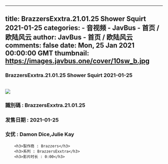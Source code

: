 
---
title: BrazzersExxtra.21.01.25 Shower Squirt 2021-01-25
categories: 
    - 音视频
    - JavBus - 首页 / 欧陆风云
author: JavBus - 首页 / 欧陆风云
comments: false
date: Mon, 25 Jan 2021 00:00:00 GMT
thumbnail: https://images.javbus.one/cover/10sw_b.jpg
---

<div>   
<h3>BrazzersExxtra.21.01.25 Shower Squirt 2021-01-25</h3>
        <br>
        <img src="https://images.javbus.one/cover/10sw_b.jpg" referrerpolicy="no-referrer">
        <h3>識別碼 : BrazzersExxtra.21.01.25</h3>
        <h3>发售日期 :  2021-01-25</h3>
        <h3>女优 : Damon Dice,Julie Kay</h3>
        
        <h3>製作商 : Brazzers</h3>
        <h3>系列 : BrazzersExxtra</h3>
        <h3>影片时长 : 0:00</h3>  
</div>
            